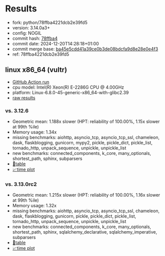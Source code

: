 # Results

- fork: python/78ffba4221dcb2e39fd5
- version: 3.14.0a3+
- config: NOGIL
- commit hash: [78ffba4](https://github.com/python/cpython/commit/78ffba4)
- commit date: 2024-12-20T14:28:18+01:00
- commit merge base: [ba45e5cdd41a39ce0b3de08bdcfa9d8e28e0e4f3](https://github.com/python/cpython/commit/ba45e5cdd41a39ce0b3de08bdcfa9d8e28e0e4f3)
- ref: 78ffba4221dcb2e39fd5

## linux x86_64 (vultr)

- [GitHub Action run](https://github.com/facebookexperimental/free-threading-benchmarking/actions/runs/12434814924)
- cpu model: Intel(R) Xeon(R) E-2286G CPU @ 4.00GHz
- platform: Linux-6.8.0-45-generic-x86_64-with-glibc2.39
- [raw results](bm-20241220-vultr-x86_64-python-78ffba4221dcb2e39fd5-3.14.0a3%2B-78ffba4.json)

### vs. 3.12.6

- Geometric mean: 1.188x slower (HPT: reliability of 100.00%, 1.15x slower at 99th %ile)
- Memory usage: 1.34x
- missing benchmarks: aiohttp, asyncio_tcp, asyncio_tcp_ssl, chameleon, dask, flaskblogging, gunicorn, mypy2, pickle, pickle_dict, pickle_list, tornado_http, unpack_sequence, unpickle, unpickle_list
- new benchmarks: connected_components, k_core, many_optionals, shortest_path, sphinx, subparsers
- [📄table](bm-20241220-vultr-x86_64-python-78ffba4221dcb2e39fd5-3.14.0a3%2B-78ffba4-vs-3.12.6.md)
- [📈time plot](bm-20241220-vultr-x86_64-python-78ffba4221dcb2e39fd5-3.14.0a3%2B-78ffba4-vs-3.12.6.svg)

### vs. 3.13.0rc2

- Geometric mean: 1.215x slower (HPT: reliability of 100.00%, 1.16x slower at 99th %ile)
- Memory usage: 1.32x
- missing benchmarks: aiohttp, asyncio_tcp, asyncio_tcp_ssl, chameleon, dask, flaskblogging, gunicorn, pickle, pickle_dict, pickle_list, tornado_http, unpack_sequence, unpickle, unpickle_list
- new benchmarks: connected_components, k_core, many_optionals, shortest_path, sphinx, sqlalchemy_declarative, sqlalchemy_imperative, subparsers
- [📄table](bm-20241220-vultr-x86_64-python-78ffba4221dcb2e39fd5-3.14.0a3%2B-78ffba4-vs-3.13.0rc2.md)
- [📈time plot](bm-20241220-vultr-x86_64-python-78ffba4221dcb2e39fd5-3.14.0a3%2B-78ffba4-vs-3.13.0rc2.svg)

